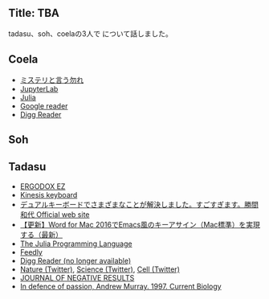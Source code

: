 ## Title: TBA

tadasu、soh、coelaの3人で について話しました。

## Coela
- [ミステリと言う勿れ](https://www.amazon.co.jp/dp/B078N4MK5D)
- [JupyterLab](https://jupyterlab.readthedocs.io/en/stable/index.html)
- [Julia](https://julialang.org)
- [Google reader](https://ja.m.wikipedia.org/wiki/Googleリーダー)
- [Digg Reader](https://en.m.wikipedia.org/wiki/Digg_Reader)

## Soh

## Tadasu



- [ERGODOX EZ](https://ergodox-ez.com/)
- [Kinesis keyboard](https://www.edikun.co.jp/kinesis/)
- [デュアルキーボードでさまざまなことが解決しました。すごすぎます。勝間和代 Official web site](http://kazuyomugi.cocolog-nifty.com/private/2014/11/post-dd95.html)
- [【更新】Word for Mac 2016でEmacs風のキーアサイン（Mac標準）を実現する（最新）](https://medium.com/@inu_ga_suki/word-for-mac-2016%E3%81%A7emacs%E9%A2%A8%E3%81%AE%E3%82%AD%E3%83%BC%E3%82%A2%E3%82%B5%E3%82%A4%E3%83%B3-mac%E6%A8%99%E6%BA%96-%E3%82%92%E5%AE%9F%E7%8F%BE%E3%81%99%E3%82%8B-e6cb7508b522)
- [The Julia Programming Language](https://julialang.org/)
- [Feedly](http://feedly.com)
- [Digg Reader (no longer available)](http://digg.com/reader)
- [Nature (Twitter)](https://twitter.com/nature), [Science (Twitter)](https://twitter.com/sciencemagazine), [Cell (Twitter)](https://twitter.com/cellcellpress)
- [JOURNAL OF NEGATIVE RESULTS](http://www.jnr-eeb.org/index.php/jnr)
- [In defence of passion, Andrew Murray. 1997. Current Biology](https://www.cell.com/current-biology/fulltext/S0960-9822(06)00127-8)
